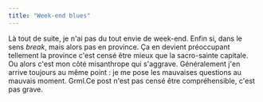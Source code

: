```yaml
---
title: "Week-end blues"
---
```


Là tout de suite, je n'ai pas du tout envie de week-end. Enfin si, dans le
sens _break_, mais alors pas en province. Ça en devient préoccupant tellement
la province c'est censé être mieux que la sacro-sainte capitale. Ou alors
c'est mon côté misanthrope qui s'aggrave. Généralement j'en arrive toujours au
même point : je me pose les mauvaises questions au mauvais moment. Grml.Ce
post n'est pas censé être compréhensible, c'est pas grave.

